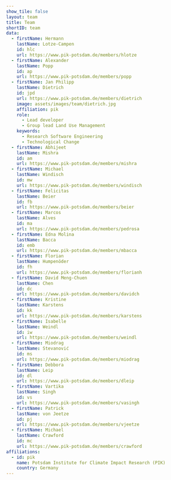 ```yaml
---
show_tile: false
layout: team
title: Team
shortID: team
data:
  - firstName: Hermann
    lastName: Lotze-Campen
    id: hlc
    url: https://www.pik-potsdam.de/members/hlotze
  - firstName: Alexander
    lastName: Popp
    id: ap
    url: https://www.pik-potsdam.de/members/popp
  - firstName: Jan Philipp
    lastName: Dietrich
    id: jpd
    url: https://www.pik-potsdam.de/members/dietrich
    image: assets/images/team/dietrich.jpg
    affiliation: pik
    role: 
      - Lead developer
      - Group lead Land Use Management
    keywords: 
      - Research Software Engineering
      - Technological Change
  - firstName: Abhijeet
    lastName: Mishra
    id: am
    url: https://www.pik-potsdam.de/members/mishra
  - firstName: Michael
    lastName: Windisch
    id: mw
    url: https://www.pik-potsdam.de/members/windisch
  - firstName: Felicitas
    lastName: Beier
    id: fb
    url: https://www.pik-potsdam.de/members/beier
  - firstName: Marcos
    lastName: Alves
    id: ma
    url: https://www.pik-potsdam.de/members/pedrosa
  - firstName: Edna Molina
    lastName: Bacca
    id: emb
    url: https://www.pik-potsdam.de/members/mbacca
  - firstName: Florian
    lastName: Humpenöder
    id: fh
    url: https://www.pik-potsdam.de/members/florianh
  - firstName: David Meng-Chuen
    lastName: Chen
    id: dc
    url: https://www.pik-potsdam.de/members/davidch
  - firstName: Kristine
    lastName: Karstens
    id: kk
    url: https://www.pik-potsdam.de/members/karstens
  - firstName: Isabelle
    lastName: Weindl
    id: iw
    url: https://www.pik-potsdam.de/members/weindl
  - firstName: Miodrag
    lastName: Stevanović
    id: ms
    url: https://www.pik-potsdam.de/members/miodrag
  - firstName: Debbora
    lastName: Leip
    id: dl
    url: https://www.pik-potsdam.de/members/dleip
  - firstName: Vartika
    lastName: Singh
    id: vs
    url: https://www.pik-potsdam.de/members/vasingh
  - firstName: Patrick
    lastName: von Jeetze
    id: pj
    url: https://www.pik-potsdam.de/members/vjeetze
  - firstName: Michael
    lastName: Crawford
    id: mc
    url: https://www.pik-potsdam.de/members/crawford
affiliations:
  - id: pik
    name: Potsdam Institute for Climate Impact Research (PIK)
    country: Germany
---
```


